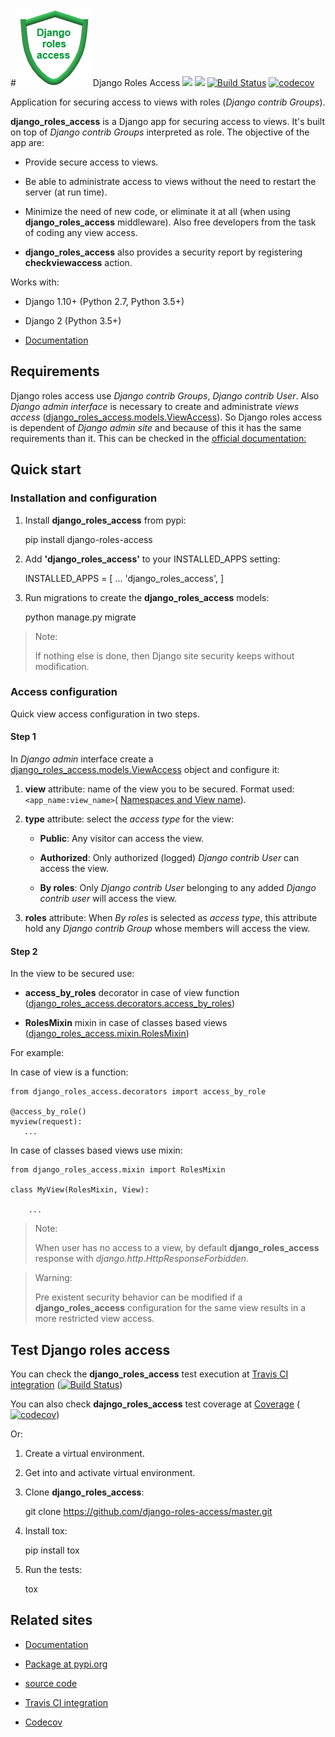 #![Django roles access](django-roles-access.png "Django roles access") Django Roles Access 
![](https://img.shields.io/badge/release-v0.9.0-blue.svg)
![](https://img.shields.io/badge/state-stable-brightgreen.svg)
[![Build Status](https://travis-ci.org/django-roles-access/master.svg?branch=master)](https://travis-ci.org/django-roles-access/master)
[![codecov](https://codecov.io/gh/django-roles-access/master/branch/master/graph/badge.svg)](https://codecov.io/gh/django-roles-access/master)


Application for securing access to views with roles
(*Django contrib Groups*).

**django_roles_access** is a Django app for securing access to views. It's
built on top of *Django contrib Groups* interpreted as role. The objective of
the app are:

* Provide secure access to views.

* Be able to administrate access to views without the need to restart the
  server (at run time).

* Minimize the need of new code, or eliminate it at all (when using
  **django_roles_access** middleware). Also free developers from the task 
  of coding any view access.

* **django_roles_access** also provides a security report by registering
  **checkviewaccess** action.

Works with:

* Django 1.10+ (Python 2.7, Python 3.5+)

* Django 2 (Python 3.5+)

* [Documentation](https://django-roles-access.github.io)


## Requirements


Django roles access use *Django contrib Groups*, *Django contrib User*. Also
*Django
admin interface* is necessary to create and administrate *views access*
([django_roles_access.models.ViewAccess](https://django-roles-access.github.io/reference.html#django_roles_access.models.ViewAccess)).
So Django roles access is dependent of *Django admin site* and because of
this it has the same requirements than it. This can be checked in the
[official documentation:](https://docs.djangoproject.com/en/dev/ref/contrib/admin/)


## Quick start


### Installation and configuration


1. Install **django_roles_access** from pypi:


    pip install django-roles-access

2. Add **'django_roles_access'** to your INSTALLED_APPS setting:
    
    
    INSTALLED_APPS = [
        ...
        'django_roles_access',
    ]
    
3. Run migrations to create the **django_roles_access** models:


    python manage.py migrate


>Note:
>
>   If nothing else is done, then Django site security keeps without
>   modification.


### Access configuration


Quick view access configuration in two steps.

#### Step 1


In *Django admin* interface create a 
[django_roles_access.models.ViewAccess](https://django-roles-access.github.io/reference.html#django_roles_access.models.ViewAccess)
object and configure it:

1. **view** attribute: name of the view you to be secured. Format used: 
   `<app_name:view_name>`(
   [Namespaces and View name](https://django-roles-access.github.io/advanced.html#namespaces-and-view-name)).

2. **type** attribute: select the *access type* for the view:

   * **Public**: Any visitor can access the view.

   * **Authorized**: Only authorized (logged) *Django contrib User* can access
     the view.

   * **By roles**: Only *Django contrib User* belonging to any added *Django 
   contrib user* will access the view.

3. **roles** attribute: When *By roles* is selected as *access type*, this
   attribute hold any *Django contrib Group* whose members will access the view.


#### Step 2

In the view to be secured use: 

* **access_by_roles** decorator in case of view function
  ([django_roles_access.decorators.access_by_roles](https://django-roles-access.github.io/reference.html#django_roles_access.decorator.check_view_acces)) 
  
* **RolesMixin** mixin in case of classes based views
  ([django_roles_access.mixin.RolesMixin](https://django-roles-access.github.io/reference.html#django_roles_access.mixin.RolesMixin)) 

For example:

In case of view is a function:


    from django_roles_access.decorators import access_by_role

    @access_by_role()
    myview(request):
       ...


In case of classes based views use mixin:


    from django_roles_access.mixin import RolesMixin

    class MyView(RolesMixin, View):

        ...


>Note:
>
>   When user has no access to a view, by default **django_roles_access**
>   response with *django.http.HttpResponseForbidden*.

>Warning:
>
>   Pre existent security behavior can be modified if a **django_roles_access**
>   configuration for the same view results in a more restricted view access.


## Test Django roles access

You can check the **django_roles_access** test execution at 
[Travis CI integration](https://travis-ci.org/django-roles-access/master)
([![Build Status](https://travis-ci.org/django-roles-access/master.svg?branch=master)](https://travis-ci.org/django-roles-access/master))

You can also check **dajngo_roles_access** test coverage at
[Coverage](https://django-roles-access.github.io/coverage.html)
([![codecov](https://codecov.io/gh/django-roles-access/master/branch/master/graph/badge.svg)](https://codecov.io/gh/django-roles-access/master))

Or:

1. Create a virtual environment.

2. Get into and activate virtual environment.

3. Clone **django_roles_access**:


    git clone https://github.com/django-roles-access/master.git


2. Install tox:


    pip install tox


3. Run the tests:


    tox


## Related sites

* [Documentation](https://django-roles-access.github.io)

* [Package at pypi.org](https://pypi.org/project/django-roles-access/)

* [source code](https://github.com/django-roles-access/master)

* [Travis CI integration](https://travis-ci.org/django-roles-access/master)

* [Codecov](https://codecov.io/gh/django-roles-access/master)

